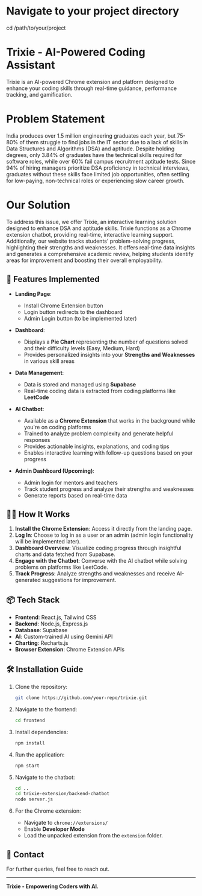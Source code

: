 # Navigate to your project directory
cd /path/to/your/project

# Trixie - AI-Powered Coding Assistant

Trixie is an AI-powered Chrome extension and platform designed to enhance your coding skills through real-time guidance, performance tracking, and gamification.
# Problem Statement
India produces over 1.5 million engineering graduates each year, but 75-80% of them struggle to find jobs in the IT sector due to a lack of skills in Data Structures and Algorithms (DSA) and aptitude. Despite holding degrees, only 3.84% of graduates have the technical skills required for software roles, while over 60% fail campus recruitment aptitude tests. Since 94% of hiring managers prioritize DSA proficiency in technical interviews, graduates without these skills face limited job opportunities, often settling for low-paying, non-technical roles or experiencing slow career growth.

# Our Solution
To address this issue, we offer Trixie, an interactive learning solution designed to enhance DSA and aptitude skills. Trixie functions as a Chrome extension chatbot, providing real-time, interactive learning support. Additionally, our website tracks students' problem-solving progress, highlighting their strengths and weaknesses. It offers real-time data insights and generates a comprehensive academic review, helping students identify areas for improvement and boosting their overall employability.

## 🚀 Features Implemented

- **Landing Page**:
  - Install Chrome Extension button
  - Login button redirects to the dashboard
  - Admin Login button (to be implemented later)

- **Dashboard**:
  - Displays a **Pie Chart** representing the number of questions solved and their difficulty levels (Easy, Medium, Hard)
  - Provides personalized insights into your **Strengths and Weaknesses** in various skill areas

- **Data Management**:
  - Data is stored and managed using **Supabase**
  - Real-time coding data is extracted from coding platforms like **LeetCode**

- **AI Chatbot**:
  - Available as a **Chrome Extension** that works in the background while you're on coding platforms
  - Trained to analyze problem complexity and generate helpful responses
  - Provides actionable insights, explanations, and coding tips
  - Enables interactive learning with follow-up questions based on your progress

- **Admin Dashboard (Upcoming)**:
  - Admin login for mentors and teachers
  - Track student progress and analyze their strengths and weaknesses
  - Generate reports based on real-time data

## 🧑‍💻 How It Works

1. **Install the Chrome Extension**: Access it directly from the landing page.
2. **Log In**: Choose to log in as a user or an admin (admin login functionality will be implemented later).
3. **Dashboard Overview**: Visualize coding progress through insightful charts and data fetched from Supabase.
4. **Engage with the Chatbot**: Converse with the AI chatbot while solving problems on platforms like LeetCode.
5. **Track Progress**: Analyze strengths and weaknesses and receive AI-generated suggestions for improvement.

## 📦 Tech Stack

- **Frontend**: React.js, Tailwind CSS
- **Backend**: Node.js, Express.js
- **Database**: Supabase
- **AI**: Custom-trained AI using Gemini API
- **Charting**: Recharts.js
- **Browser Extension**: Chrome Extension APIs

## 🛠️ Installation Guide

1. Clone the repository:
   ```bash
   git clone https://github.com/your-repo/trixie.git
   ```
2. Navigate to the frontend:
   ```bash
   cd frontend
   ```
3. Install dependencies:
   ```bash
   npm install
   ```
4. Run the application:
   ```bash
   npm start
   ```

5. Navigate to the chatbot:
   ```bash
   cd ..
   cd trixie-extension/backend-chatbot
   node server.js
   ```
   
5. For the Chrome extension:
   - Navigate to `chrome://extensions/`
   - Enable **Developer Mode**
   - Load the unpacked extension from the `extension` folder.

## 📧 Contact

For further queries, feel free to reach out.

---

**Trixie - Empowering Coders with AI.**
